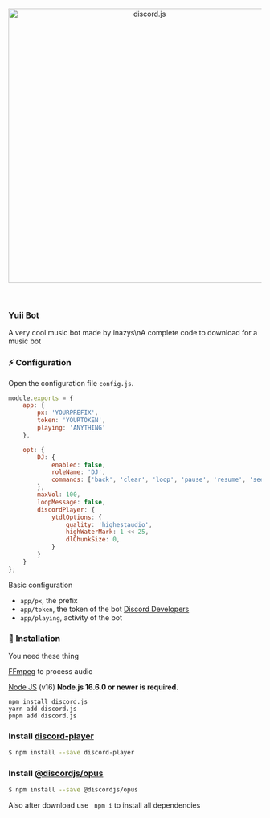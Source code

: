 <div align="center">
  <br />
  <p>
    <a href="https://discord.js.org"><img src="https://discord.js.org/static/logo.svg" width="546" alt="discord.js" /></a>
  </p>
  <br />
</div>

### Yuii Bot

A very cool music bot made by inazys\nA complete code to download for a music bot

### ⚡ Configuration

Open the configuration file `config.js`.

```js
module.exports = {
    app: {
        px: 'YOURPREFIX',
        token: 'YOURTOKEN',
        playing: 'ANYTHING'
    },

    opt: {
        DJ: {
            enabled: false,
            roleName: 'DJ',
            commands: ['back', 'clear', 'loop', 'pause', 'resume', 'seek', 'shuffle', 'skip', 'stop', 'volume']
        },
        maxVol: 100,
        loopMessage: false,
        discordPlayer: {
            ytdlOptions: {
                quality: 'highestaudio',
                highWaterMark: 1 << 25,
                dlChunkSize: 0,
            }
        }
    }
};
```

Basic configuration

- `app/px`, the prefix
- `app/token`, the token of the bot [Discord Developers](https://discordapp.com/developers/applications)
- `app/playing`, activity of the bot


### 📑 Installation

You need these thing

[FFmpeg](https://www.ffmpeg.org) to process audio

[Node JS](https://nodejs.org/en/) (v16)
**Node.js 16.6.0 or newer is required.**  

```sh-session
npm install discord.js
yarn add discord.js
pnpm add discord.js
```
### Install **[discord-player](https://npmjs.com/package/discord-player)**

```sh
$ npm install --save discord-player
```

### Install **[@discordjs/opus](https://npmjs.com/package/@discordjs/opus)**

```sh
$ npm install --save @discordjs/opus
```

Also after download use ```
npm i``` to install all dependencies
